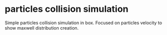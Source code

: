 # particles collision simulation
Simple particles collision simulation in box. Focused on particles velocity to show maxwell distribution creation.
